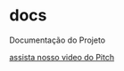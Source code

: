 # docs
Documentação do Projeto

[assista nosso video do Pitch](https://youtu.be/i4IPHAWx8qU?si=hIjKkzNNyrQIZfxr)
